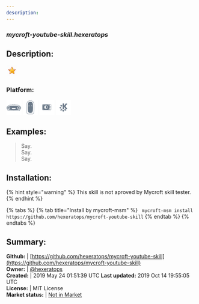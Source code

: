 ```yaml
---
description: 
---
```


### _mycroft-youtube-skill.hexeratops_  
## Description:  
  
![](../.gitbook/assets/star.png)  
### Platform:  
 ![Mark I](../.gitbook/assets/mark-1-icon.png)  ![Mark II](../.gitbook/assets/mark-2-icon.png)  ![Picroft](../.gitbook/assets/picroft-icon.png)  ![plasmoid](../.gitbook/assets/kde.png)   
  
## Examples:  
> Say.  
> Say.  
> Say.  
  
## Installation:  
{% hint style="warning" %}
This skill is not aproved by Mycroft skill tester.
{% endhint %}
    
{% tabs %}
{% tab title="Install by mycroft-msm" %}
``` mycroft-msm install https://github.com/hexeratops/mycroft-youtube-skill```
{% endtab %}
  {% endtabs %}
    
## Summary:  
**Github:** | [https://github.com/hexeratops/mycroft-youtube-skill](https://github.com/hexeratops/mycroft-youtube-skill)  
**Owner:** | [@hexeratops](https://github.com/hexeratops)  
**Created:** | 2019 May 24 01:51:39 UTC  **Last updated:** 2019 Oct 14 19:55:05 UTC  
**License:** | MIT License  
**Market status:** | [Not in Market](https://market.mycroft.ai/skill/)  
